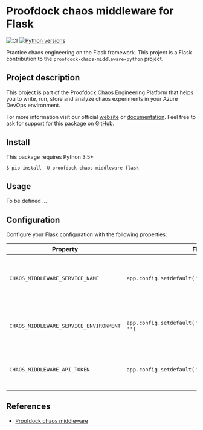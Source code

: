 # Proofdock chaos middleware for Flask

![CI](https://github.com/proofdock/chaos-middleware-python/workflows/CI/badge.svg?branch=master)
[![Python versions](https://img.shields.io/pypi/pyversions/proofdock-chaos-middleware-flask.svg)](https://www.python.org/)

Practice chaos engineering on the Flask framework. This project is a Flask contribution to the `proofdock-chaos-middleware-python` project.

## Project description

This project is part of the Proofdock Chaos Engineering Platform that helps you to write, run, store and analyze chaos experiments in your Azure DevOps environment.

For more information visit our official [website][proofdock] or [documentation][proofdock_docs]. Feel free to ask for support for this package on [GitHub][proofdock_support].

## Install

This package requires Python 3.5+

```
$ pip install -U proofdock-chaos-middleware-flask
```

## Usage

To be defined ...

## Configuration

Configure your Flask configuration with the following properties:

| Property | Flask configuration | Description |
| ---      | ---                 | ---         |
| `CHAOS_MIDDLEWARE_SERVICE_NAME` | `app.config.setdefault('CHAOS_MIDDLEWARE_SERVICE_NAME', '')` | Set up a service application name for your Flask app |
| `CHAOS_MIDDLEWARE_SERVICE_ENVIRONMENT` | `app.config.setdefault('CHAOS_MIDDLEWARE_SERVICE_ENVIRONMENT', '')` | The environment in which your service application is running |
| `CHAOS_MIDDLEWARE_API_TOKEN` | `app.config.setdefault('CHAOS_MIDDLEWARE_API_TOKEN', '')` | The API token to connect to Proofdock's Chaos API |

## References

- [Proofdock chaos middleware][proofdock_middleware_repo]

[proofdock]: https://proofdock.io/
[proofdock_docs]: https://docs.proofdock.io/
[proofdock_support]: https://github.com/proofdock/chaos-support/
[proofdock_middleware_repo]: https://github.com/proofdock/chaos-middleware-python